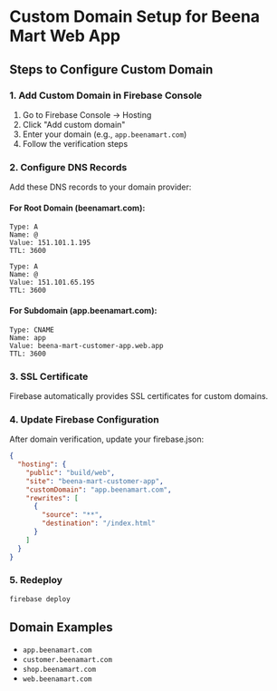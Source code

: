 # Custom Domain Setup for Beena Mart Web App

## Steps to Configure Custom Domain

### 1. Add Custom Domain in Firebase Console
1. Go to Firebase Console → Hosting
2. Click "Add custom domain"
3. Enter your domain (e.g., `app.beenamart.com`)
4. Follow the verification steps

### 2. Configure DNS Records
Add these DNS records to your domain provider:

#### For Root Domain (beenamart.com):
```
Type: A
Name: @
Value: 151.101.1.195
TTL: 3600

Type: A
Name: @
Value: 151.101.65.195
TTL: 3600
```

#### For Subdomain (app.beenamart.com):
```
Type: CNAME
Name: app
Value: beena-mart-customer-app.web.app
TTL: 3600
```

### 3. SSL Certificate
Firebase automatically provides SSL certificates for custom domains.

### 4. Update Firebase Configuration
After domain verification, update your firebase.json:

```json
{
  "hosting": {
    "public": "build/web",
    "site": "beena-mart-customer-app",
    "customDomain": "app.beenamart.com",
    "rewrites": [
      {
        "source": "**",
        "destination": "/index.html"
      }
    ]
  }
}
```

### 5. Redeploy
```bash
firebase deploy
```

## Domain Examples
- `app.beenamart.com`
- `customer.beenamart.com`
- `shop.beenamart.com`
- `web.beenamart.com`
